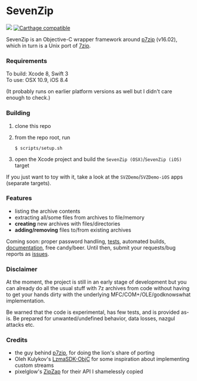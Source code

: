 # SevenZip
![](https://www.bitrise.io/app/4d43df2229198af5.svg?token=upgdQ6LNU-RCnL8rdhsq7A) [![Carthage compatible](https://img.shields.io/badge/Carthage-compatible-4BC51D.svg?style=flat)](https://github.com/Carthage/Carthage)

SevenZip is an Objective-C wrapper framework around [p7zip](http://p7zip.sourceforge.net/) (v16.02), which in turn is a Unix port of [7zip](http://www.7-zip.org/). 

### Requirements

To build: Xcode 8, Swift 3<br/>
To use: OSX 10.9, iOS 8.4

(It probably runs on earlier platform versions as well but I didn't care enough to check.)

### Building

1. clone this repo
2. from the repo root, run

    ```
    $ scripts/setup.sh
    ```
    
3. open the Xcode project and build the `SevenZip (OSX)`/`SevenZip (iOS)` target

If you just want to toy with it, take a look at the `SVZDemo`/`SVZDemo-iOS` apps (separate targets).

### Features

- listing the archive contents
- extracting all/some files from archives to file/memory
- **creating** new archives with files/directories 
- **adding/removing** files to/from existing archives

Coming soon: proper password handling, [tests](https://github.com/lvsti/SevenZip/tree/master/SevenZipTests), automated builds, [documentation](https://github.com/lvsti/SevenZip/wiki), free candy/beer. Until then, submit your requests/bug reports as [issues](https://github.com/lvsti/SevenZip/issues).

### Disclaimer

At the moment, the project is still in an early stage of development but you can already do all the usual stuff with 7z archives from code without having to get your hands dirty with the underlying MFC/COM+/OLE/godknowswhat implementation.

Be warned that the code is experimental, has few tests, and is provided as-is. Be prepared for unwanted/undefined behavior, data losses, nazgul attacks etc.

### Credits

- the guy behind [p7zip](http://sourceforge.net/projects/p7zip/), for doing the lion's share of porting
- Oleh Kulykov's [LzmaSDK-ObjC](https://github.com/OlehKulykov/LzmaSDK-ObjC) for some inspiration about implementing custom streams
- pixelglow's [ZipZap](https://github.com/pixelglow/ZipZap) for their API I shamelessly copied
